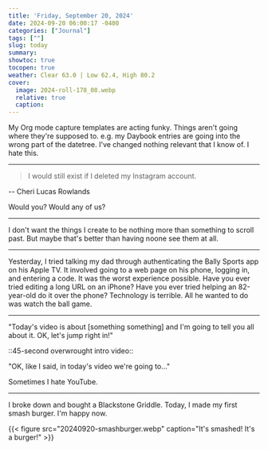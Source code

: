 ```yaml
---
title: 'Friday, September 20, 2024'
date: 2024-09-20 06:00:17 -0400
categories: ["Journal"]
tags: [""]
slug: today
summary: 
showtoc: true
tocopen: true
weather: Clear 63.0 | Low 62.4, High 80.2
cover: 
  image: 2024-roll-178_08.webp
  relative: true
  caption: 
---
```


My Org mode capture templates are acting funky. Things aren't going where they're supposed to. e.g. my Daybook entries are going into the wrong part of the datetree. I've changed nothing relevant that I know of. I hate this.

----

> I would still exist if I deleted my Instagram account.

-- Cheri Lucas Rowlands

Would you? Would any of us?

----

I don't want the things I create to be nothing more than something to scroll past. But maybe that's better than having noone see them at all.

----

Yesterday, I tried talking my dad through authenticating the Bally Sports app on his Apple TV. It involved going to a web page on his phone, logging in, and entering a code. It was the worst experience possible. Have you ever tried editing a long URL on an iPhone? Have you ever tried helping an 82-year-old do it over the phone? Technology is terrible. All he wanted to do was watch the ball game.

----

"Today's video is about [something something] and I'm going to tell you all about it. OK, let's jump right in!"

::45-second overwrought intro video::

"OK, like I said, in today's video we're going to..."

Sometimes I hate YouTube.

----

I broke down and bought a Blackstone Griddle. Today, I made my first smash burger. I'm happy now.

{{< figure src="20240920-smashburger.webp" caption="It's smashed! It's a burger!" >}}


